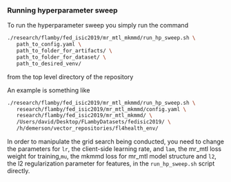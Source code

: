 ### Running hyperparameter sweep

To run the hyperparameter sweep you simply run the command

```bash
./research/flamby/fed_isic2019/mr_mtl_mkmmd/run_hp_sweep.sh \
   path_to_config.yaml \
   path_to_folder_for_artifacts/ \
   path_to_folder_for_dataset/ \
   path_to_desired_venv/
```

from the top level directory of the repository

An example is something like
``` bash
./research/flamby/fed_isic2019/mr_mtl_mkmmd/run_hp_sweep.sh \
   research/flamby/fed_isic2019/mr_mtl_mkmmd/config.yaml \
   research/flamby/fed_isic2019/mr_mtl_mkmmd/ \
   /Users/david/Desktop/FLambyDatasets/fedisic2019/ \
   /h/demerson/vector_repositories/fl4health_env/
```

In order to manipulate the grid search being conducted, you need to change the parameters for `lr`, the client-side learning rate, and `lam`, the mr_mtl loss weight for training,`mu`, the mkmmd loss for mr_mtl model structure and `l2`, the l2 regularization parameter for features, in the `run_hp_sweep.sh` script directly.
